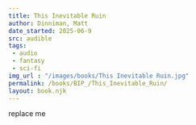 ```yaml
---
title: This Inevitable Ruin
author: Dinniman, Matt
date_started: 2025-06-9
src: audible
tags: 
 - audio
 - fantasy
 - sci-fi 
img_url : "/images/books/This Inevitable Ruin.jpg"
permalink: /books/BIP_/This_Inevitable_Ruin/
layout: book.njk
---
```

replace me
